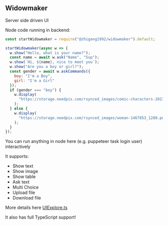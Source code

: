 ## Widowmaker

Server side driven UI

Node code running in backend:

```javascript
const startWidowmaker = require("@zhigang1992/widowmaker").default;

startWidowmaker(async w => {
  w.show("Hello, what is your name?");
  const name = await w.ask("Name", "Sup");
  w.show(`Hi, ${name}, nice to meet you`);
  w.show("Are you a boy or girl?");
  const gender = await w.askCommands({
    boy: "I'm a Boy",
    girl: "I'm a Girl"
  });
  if (gender === "boy") {
    w.display(
      "https://storage.needpix.com/rsynced_images/comic-characters-2023311_1280.png"
    );
  } else {
    w.display(
      "https://storage.needpix.com/rsynced_images/woman-1467853_1280.png"
    );
  }
});
```

You can run anything in node here (e.g. puppeteer task login user) interactively

It supports:

- Show text
- Show image
- Show table
- Ask text
- Multi Choice
- Upload file
- Download file

More details here [UIExplore.ts](./services/src/UIExplore.ts)

It also has full TypeScript support!
